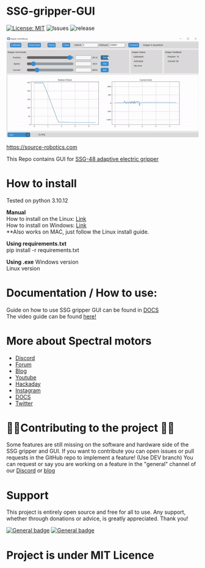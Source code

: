 # SSG-gripper-GUI

[![License: MIT](https://img.shields.io/badge/License-MIT-green.svg)](https://opensource.org/licenses/MIT) ![Issues](https://img.shields.io/github/issues/PCrnjak/SSG-gripper-GUI) ![release](https://img.shields.io/github/v/release/PCrnjak/SSG-gripper-GUI)

<img src="Images/Gripper_GIF.gif" alt="drawing" width="700"/>

https://source-robotics.com

This Repo contains GUI for [SSG-48 adaptive electric gripper](https://source-robotics.com/products/compliant-gripper)

# How to install 

Tested on python 3.10.12 <br />

**Manual**<br />
How to install on the Linux: [Link](https://github.com/PCrnjak/PAROL-commander-software/blob/main/Linux_install.md)<br />
How to install on Windows: [Link](https://github.com/PCrnjak/PAROL-commander-software/blob/main/Windows_install.md)
<br /> **Also works on MAC, just follow the Linux install guide.

**Using requirements.txt**<br />
pip install -r requirements.txt 

**Using .exe**
Windows version <br />
Linux version <br /> 

# Documentation / How to use:

Guide on how to use SSG gripper GUI can be found in [DOCS](https://source-robotics.github.io/PAROL-docs/) <br />
The video guide can be found [here!]()

# More about Spectral motors
- [Discord](https://discord.com/invite/prjUvjmGpZ )
- [Forum](https://discourse.source-robotics.com/)
- [Blog](https://source-robotics.com/blogs/blog)
- [Youtube](https://www.youtube.com/channel/UCp3sDRwVkbm7b2M-2qwf5aQ)
- [Hackaday](https://hackaday.io/project/191860-parol6-desktop-robotic-arm)
- [Instagram](https://www.instagram.com/source_robotics/)
- [DOCS](https://source-robotics.github.io/SSG48-gripper-docs/page1_about_the_gripper/)
- [Twitter](https://twitter.com/SourceRobotics)


# 📢📢Contributing to the project 📢📢
Some features are still missing on the software and hardware side of the SSG gripper and GUI.
If you want to contribute you can open issues or pull requests in the GitHub repo to implement a feature! (Use DEV branch)
You can request or say you are working on a feature in the "general" channel of our [Discord]( https://discord.gg/prjUvjmGpZ) or [blog](https://discourse.source-robotics.com/)

# Support

This project is entirely open source and free for all to use. Any support, whether through donations or advice, is greatly appreciated. Thank you!

 [![General badge](https://img.shields.io/badge/PayPal-00457C?style=for-the-badge&logo=paypal&logoColor=white)](https://paypal.me/PCrnjak?locale.x=en_US)
[![General badge](https://img.shields.io/badge/Patreon-F96854?style=for-the-badge&logo=patreon&logoColor=white)](https://www.patreon.com/PCrnjak)

# Project is under MIT Licence
